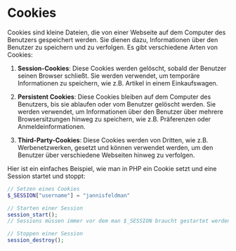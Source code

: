 # Cookies

Cookies sind kleine Dateien, die von einer Webseite auf dem Computer des Benutzers gespeichert werden. Sie dienen dazu, Informationen über den Benutzer zu speichern und zu verfolgen. Es gibt verschiedene Arten von Cookies:

1. **Session-Cookies**: Diese Cookies werden gelöscht, sobald der Benutzer seinen Browser schließt. Sie werden verwendet, um temporäre Informationen zu speichern, wie z.B. Artikel in einem Einkaufswagen.

2. **Persistent Cookies**: Diese Cookies bleiben auf dem Computer des Benutzers, bis sie ablaufen oder vom Benutzer gelöscht werden. Sie werden verwendet, um Informationen über den Benutzer über mehrere Browsersitzungen hinweg zu speichern, wie z.B. Präferenzen oder Anmeldeinformationen.

3. **Third-Party-Cookies**: Diese Cookies werden von Dritten, wie z.B. Werbenetzwerken, gesetzt und können verwendet werden, um den Benutzer über verschiedene Webseiten hinweg zu verfolgen.

Hier ist ein einfaches Beispiel, wie man in PHP ein Cookie setzt und eine Session startet und stoppt:

```php
// Setzen eines Cookies
$_SESSION["username"] = "jannisfeldman"

// Starten einer Session
session_start();
// Sessions müssen immer vor dem man $_SESSION braucht gestartet werden.

// Stoppen einer Session
session_destroy();
```
